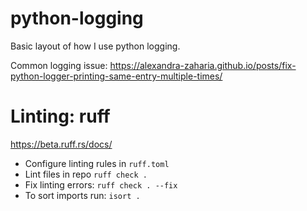 # python-logging

Basic layout of how I use python logging.

Common logging issue: https://alexandra-zaharia.github.io/posts/fix-python-logger-printing-same-entry-multiple-times/

# Linting: ruff
https://beta.ruff.rs/docs/

* Configure linting rules in `ruff.toml`
* Lint files in repo `ruff check .`
* Fix linting errors: `ruff check . --fix`
* To sort imports run: `isort .`
